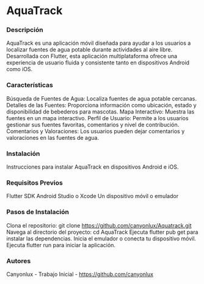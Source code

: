 # AquaTrack

### Descripción

AquaTrack es una aplicación móvil diseñada para ayudar a los usuarios a localizar fuentes de agua potable durante actividades al aire libre. Desarrollada con Flutter, esta aplicación multiplataforma ofrece una experiencia de usuario fluida y consistente tanto en dispositivos Android como iOS.

### Características

Búsqueda de Fuentes de Agua: Localiza fuentes de agua potable cercanas.
Detalles de las Fuentes: Proporciona información como ubicación, estado y disponibilidad de bebederos para mascotas.
Mapa Interactivo: Muestra las fuentes en un mapa interactivo.
Perfil de Usuario: Permite a los usuarios gestionar sus fuentes favoritas, comentarios y nivel de contribución.
Comentarios y Valoraciones: Los usuarios pueden dejar comentarios y valoraciones en las fuentes de agua.

### Instalación

Instrucciones para instalar AquaTrack en dispositivos Android e iOS.

### Requisitos Previos

Flutter SDK
Android Studio o Xcode
Un dispositivo móvil o emulador

### Pasos de Instalación

Clona el repositorio: git clone https://github.com/canyonlux/Aquatrack.git
Navega al directorio del proyecto: cd AquaTrack
Ejecuta flutter pub get para instalar las dependencias.
Inicia el emulador o conecta tu dispositivo móvil.
Ejecuta flutter run para iniciar la aplicación.


### Autores

Canyonlux - Trabajo Inicial - https://github.com/canyonlux
